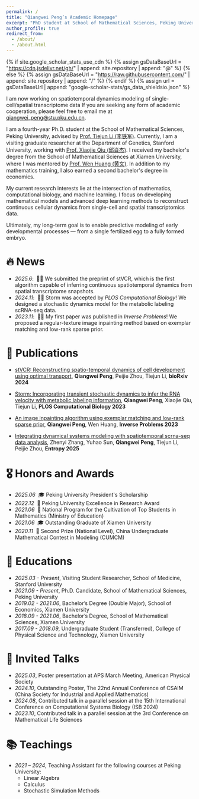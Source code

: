 ```yaml
---
permalink: /
title: "Qiangwei Peng’s Academic Homepage"
excerpt: "PhD student at School of Mathematical Sciences, Peking University"
author_profile: true
redirect_from: 
  - /about/
  - /about.html
---
```


{% if site.google_scholar_stats_use_cdn %}
{% assign gsDataBaseUrl = "https://cdn.jsdelivr.net/gh/" | append: site.repository | append: "@" %}
{% else %}
{% assign gsDataBaseUrl = "https://raw.githubusercontent.com/" | append: site.repository | append: "/" %}
{% endif %}
{% assign url = gsDataBaseUrl | append: "google-scholar-stats/gs_data_shieldsio.json" %}

<span class='anchor' id='about-me'></span>
I am now working on spatiotemporal dynamics modeling of single-cell/spatial transcriptome data If you are seeking any form of academic cooperation, please feel free to email me at qiangwei_peng@stu.pku.edu.cn.

I am a fourth-year Ph.D. student at the School of Mathematical Sciences, Peking University, advised by [Prof. Tiejun Li (李铁军)](https://www.math.pku.edu.cn/teachers/litj/). Currently, I am a visiting graduate researcher at the Department of Genetics, Stanford University, working with [Prof. Xiaojie Qiu (邱肖杰)](https://www.devo-evo.com/). I received my bachelor's degree from the School of Mathematical Sciences at Xiamen University, where I was mentored by [Prof. Wen Huang (黄文)](https://www.math.fsu.edu/~whuang2/). In addition to my mathematics training, I also earned a second bachelor's degree in economics.


My current research interests lie at the intersection of mathematics, computational biology, and machine learning. I focus on developing mathematical models and advanced deep learning methods to reconstruct continuous cellular dynamics from single-cell and spatial transcriptomics data.

Ultimately, my long-term goal is to enable predictive modeling of early developmental processes — from a single fertilized egg to a fully formed embryo.


# 🔥 News
- *2025.6*: &nbsp;🎉🎉 We submitted the preprint of stVCR, which is the first algorithm capable of inferring continuous spatiotemporal dynamics from spatial transcriptome snapshots.
- *2024.11*: &nbsp;🎉🎉 Storm was accepted by *PLOS Computational Biology*! We designed a stochastic dynamics model for the metabolic labeling scRNA-seq data.
- *2023.11*: &nbsp;🎉🎉 My first paper was published in *Inverse Problems*! We proposed a regular-texture image inpainting method based on exemplar matching and low-rank sparse prior.


# 📝 Publications 

<!-- <div class='paper-box'><div class='paper-box-image'><div><div class="badge">CVPR 2016</div><img src='images/500x300.png' alt="sym" width="100%"></div></div>
<div class='paper-box-text' markdown="1">

[Deep Residual Learning for Image Recognition](https://openaccess.thecvf.com/content_cvpr_2016/papers/He_Deep_Residual_Learning_CVPR_2016_paper.pdf)

**Kaiming He**, Xiangyu Zhang, Shaoqing Ren, Jian Sun

[**Project**](https://scholar.google.com/citations?view_op=view_citation&hl=zh-CN&user=DhtAFkwAAAAJ&citation_for_view=DhtAFkwAAAAJ:ALROH1vI_8AC) <strong><span class='show_paper_citations' data='DhtAFkwAAAAJ:ALROH1vI_8AC'></span></strong>
- Lorem ipsum dolor sit amet, consectetur adipiscing elit. Vivamus ornare aliquet ipsum, ac tempus justo dapibus sit amet. 
</div>
</div> -->

- [stVCR: Reconstructing spatio-temporal dynamics of cell development using optimal transport](https://www.biorxiv.org/content/10.1101/2024.06.02.596937v1.abstract), **Qiangwei Peng**, Peijie Zhou, Tiejun Li, **bioRxiv 2024**

- [Storm: Incorporating transient stochastic dynamics to infer the RNA velocity with metabolic labeling information](https://journals.plos.org/ploscompbiol/article?id=10.1371/journal.pcbi.1012606), **Qiangwei Peng**, Xiaojie Qiu, Tiejun Li, **PLOS Computational Biology 2023**

- [An image inpainting algorithm using exemplar matching and low-rank sparse prior](https://iopscience.iop.org/article/10.1088/1361-6420/ad0c42/meta), **Qiangwei Peng**, Wen Huang, **Inverse Problems 2023**

- [Integrating dynamical systems modeling with spatiotemporal scrna-seq data analysis](https://www.mdpi.com/1099-4300/27/5/453), Zhenyi Zhang, Yuhao Sun, **Qiangwei Peng**, Tiejun Li, Peijie Zhou, **Entropy 2025**



# 🎖 Honors and Awards
- *2025.06* &nbsp;🎓 Peking University President's Scholarship  
- *2022.12* &nbsp;🏅 Peking University Excellence in Research Award  
- *2021.06* &nbsp;📘 National Program for the Cultivation of Top Students in Mathematics (Ministry of Education)  
- *2021.06* &nbsp;🎓 Outstanding Graduate of Xiamen University  
- *2020.11* &nbsp;🥈 Second Prize (National Level), China Undergraduate Mathematical Contest in Modeling (CUMCM)

# 📖 Educations
- *2025.03 - Present*, Visiting Student Researcher, School of Medicine, Stanford University  
- *2021.09 - Present*, Ph.D. Candidate, School of Mathematical Sciences, Peking University  
- *2019.02 - 2021.06*, Bachelor’s Degree (Double Major), School of Economics, Xiamen University  
- *2018.09 - 2021.06*, Bachelor’s Degree, School of Mathematical Sciences, Xiamen University  
- *2017.09 - 2018.09*, Undergraduate Student (Transferred), College of Physical Science and Technology, Xiamen University


# 💬 Invited Talks
- *2025.03*, Poster presentation at APS March Meeting, American Physical Society  
- *2024.10*, Outstanding Poster, The 22nd Annual Conference of CSAIM (China Society for Industrial and Applied Mathematics)  
- *2024.08*, Contributed talk in a parallel session at the 15th International Conference on Computational Systems Biology (ISB 2024)  
- *2023.10*, Contributed talk in a parallel session at the 3rd Conference on Mathematical Life Sciences

# 📚 Teachings
- *2021 – 2024*, Teaching Assistant for the following courses at Peking University:  
  - Linear Algebra  
  - Calculus  
  - Stochastic Simulation Methods

<!-- # 💻 Internships
- *2019.05 - 2020.02*, [Lorem](https://github.com/), China. -->